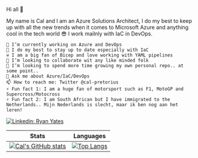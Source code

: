 Hi all 👋

My name is Cal and I am an Azure Solutions Architect, I do my best to keep up with all the new trends when it comes to Microsoft Azure and anything cool in the tech world 😎 I work mailnly with IaC in DevOps.

    🔭 I’m currently working on Azure and DevOps
    🌱 I do my best to stay up to date especially with IaC
    ⚒️ I am a big fan of Bicep and love working with YAML pipelines
    👯 I’m looking to collaborate wit any like minded folk
    🤔 I’m looking to spend more time growing my own personal repo.. at some point..
    💬 Ask me about Azure/IaC/DevOps
    📫 How to reach me: Twitter @cal-pretorius
    ⚡ Fun fact 1: I am a huge fan of motorsport such as F1, MotoGP and Supercross/Motocross
    ⚡ Fun fact 2: I am South African but I have immigrated to the Netherlands.. Mijn Nederlands is slecht, maar ik ben nog aan het leren!

[![Linkedin: Ryan Yates](https://img.shields.io/badge/-Cal%20Pretorius-blue?style=flat-square&logo=Linkedin&logoColor=white&link=https://www.linkedin.com/in/cal-pretorius/)](https://www.linkedin.com/in/cal-pretorius/)

| Stats |  Languages |
| --------------- | --------------- |
| [![Cal's GitHub stats](https://github-readme-stats.vercel.app/api?username=calcloudtech&count_private=true&include_all_commits=true&show_icons=true&theme=tokyonight)](https://github.com/anuraghazra/github-readme-stats) | [![Top Langs](https://github-readme-stats.vercel.app/api/top-langs/?username=calcloudtech&layout=compact&langs_count=8)](https://github.com/anuraghazra/github-readme-stats) |
